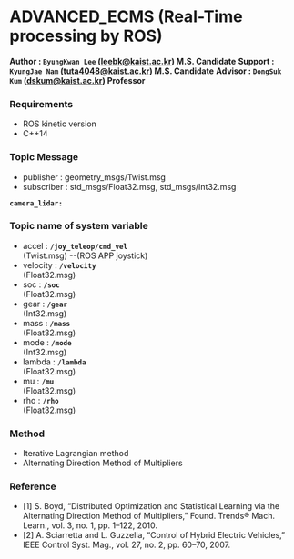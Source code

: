 # ADVANCED_ECMS (Real-Time processing by ROS)
**Author  : `ByungKwan Lee` (leebk@kaist.ac.kr)    M.S. Candidate**
**Support : `KyungJae Nam`  (tuta4048@kaist.ac.kr) M.S. Candidate**
**Advisor : `DongSuk Kum`   (dskum@kaist.ac.kr)    Professor**

### Requirements
- ROS kinetic version
- C++14

### Topic Message
- publisher   : geometry_msgs/Twist.msg
- subscriber  : std_msgs/Float32.msg, std_msgs/Int32.msg

**`camera_lidar:`**<br />

### Topic name of system variable
- accel          : **`/joy_teleop/cmd_vel`**<br /> (Twist.msg) --(ROS APP joystick)
- velocity       : **`/velocity`**<br />           (Float32.msg)
- soc            : **`/soc`**<br />                (Float32.msg)
- gear           : **`/gear`**<br />               (Int32.msg)
- mass           : **`/mass`**<br />               (Float32.msg)
- mode           : **`/mode`**<br />               (Int32.msg)
- lambda         : **`/lambda`**<br />             (Float32.msg)
- mu             : **`/mu`**<br />                 (Float32.msg)
- rho            : **`/rho`**<br />                (Float32.msg)

### Method
- Iterative Lagrangian method
- Alternating Direction Method of Multipliers

### Reference
- [1] S. Boyd, “Distributed Optimization and Statistical Learning via the Alternating Direction Method of Multipliers,” Found. Trends® Mach. Learn., vol. 3, no. 1, pp. 1–122, 2010.
- [2] A. Sciarretta and L. Guzzella, “Control of Hybrid Electric Vehicles,” IEEE Control Syst. Mag., vol. 27, no. 2, pp. 60–70, 2007.

